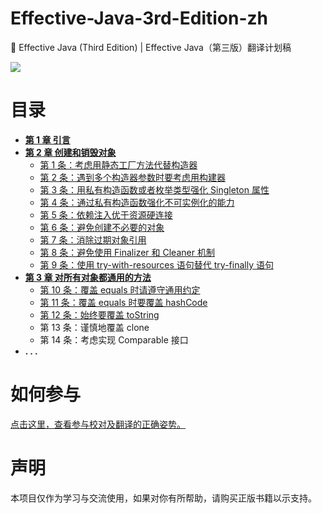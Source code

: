 # Effective-Java-3rd-Edition-zh

📖 Effective Java (Third Edition) | Effective Java（第三版）翻译计划稿

[![](https://img.shields.io/badge/License-GPL--3.0-brightgreen.svg)](./LICENSE)

# 目录

 + [**第 1 章 引言**](./1.引言/第一章%20引言.md)
 + [**第 2 章 创建和销毁对象**](./2.创建和销毁对象/第二章%20创建和销毁对象.md)
    - [第 1 条：考虑用静态工厂方法代替构造器](./2.创建和销毁对象/第%201%20条：考虑用静态工厂方法代替构造器.md)
    - [第 2 条：遇到多个构造器参数时要考虑用构建器](./2.创建和销毁对象/第%202%20条：遇到多个构造器参数时要考虑用构建器.md)
    - [第 3 条：用私有构造函数或者枚举类型强化 Singleton 属性](./2.创建和销毁对象/第%203%20条：用私有构造器或者枚举类型强化%20Singleton%20属性.md)
    - [第 4 条：通过私有构造函数强化不可实例化的能力](./2.创建和销毁对象/第%204%20条：通过私有构造器强化不可实例化能力.md)
    - [第 5 条：依赖注入优于资源硬连接](./2.创建和销毁对象/第%205%20条：依赖注入优于资源硬连接.md)
    - [第 6 条：避免创建不必要的对象](./2.创建和销毁对象/第%206%20条：避免创建不必要的对象.md)
    - [第 7 条：消除过期对象引用](./2.创建和销毁对象/第%207%20条：消除过期对象引用.md)
    - [第 8 条：避免使用 Finalizer 和 Cleaner 机制](./2.创建和销毁对象/第%208%20条：避免使用%20Finalizer%20和%20Cleaner%20机制.md) 
    - [第 9 条：使用 try-with-resources 语句替代 try-finally 语句](./2.创建和销毁对象/第%209%20条：try-with-resources%20优于%20try-finally.md) 
 + **[第 3 章 对所有对象都通用的方法](./3.对所有对象都通用的方法/第%203%20章%20对所有对象都通用的方法.md)**
    - [第 10 条：覆盖 equals 时请遵守通用约定](./3.对所有对象都通用的方法/第%2010%20条：覆盖%20equals%20时请遵守通用约定.md) 
    - [第 11 条：覆盖 equals 时要覆盖 hashCode](./3.对所有对象都通用的方法/第%2011%20条：覆盖%20equals%20方法时必须覆盖%20hashCode%20方法.md )
    - [第 12 条：始终要覆盖 toString](./3.对所有对象都通用的方法/第%2012%20条：始终要覆盖%20toString.md) 
    - 第 13 条：谨慎地覆盖 clone
    - 第 14 条：考虑实现 Comparable 接口
 + **. . .**

# 如何参与

[点击这里，查看参与校对及翻译的正确姿势。](./.github/CONTRIBUTING.md)

# 声明

本项目仅作为学习与交流使用，如果对你有所帮助，请购买正版书籍以示支持。
